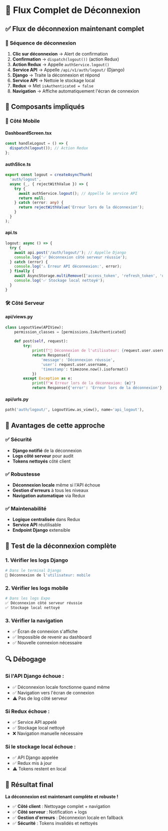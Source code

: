 # 🔐 Flux Complet de Déconnexion

## ✅ **Flux de déconnexion maintenant complet**

### 🔄 **Séquence de déconnexion**

1. **Clic sur déconnexion** → Alert de confirmation
2. **Confirmation** → `dispatch(logout())` (action Redux)
3. **Action Redux** → Appelle `authService.logout()`
4. **Service API** → Appelle `/api/v1/auth/logout/` (Django)
5. **Django** → Traite la déconnexion et répond
6. **Service API** → Nettoie le stockage local
7. **Redux** → Met `isAuthenticated = false`
8. **Navigation** → Affiche automatiquement l'écran de connexion

## 🔧 **Composants impliqués**

### 📱 **Côté Mobile**

#### **DashboardScreen.tsx**
```typescript
const handleLogout = () => {
  dispatch(logout()); // Action Redux
};
```

#### **authSlice.ts**
```typescript
export const logout = createAsyncThunk(
  'auth/logout',
  async (_, { rejectWithValue }) => {
    try {
      await authService.logout(); // Appelle le service API
      return null;
    } catch (error: any) {
      return rejectWithValue('Erreur lors de la déconnexion');
    }
  }
);
```

#### **api.ts**
```typescript
logout: async () => {
  try {
    await api.post('/auth/logout/'); // Appelle Django
    console.log('✅ Déconnexion côté serveur réussie');
  } catch (error) {
    console.log('⚠️ Erreur API déconnexion:', error);
  } finally {
    await AsyncStorage.multiRemove(['access_token', 'refresh_token', 'user']);
    console.log('✅ Stockage local nettoyé');
  }
}
```

### 🛠️ **Côté Serveur**

#### **api/views.py**
```python
class LogoutView(APIView):
    permission_classes = [permissions.IsAuthenticated]
    
    def post(self, request):
        try:
            print(f"🔐 Déconnexion de l'utilisateur: {request.user.username}")
            return Response({
                'message': 'Déconnexion réussie',
                'user': request.user.username,
                'timestamp': timezone.now().isoformat()
            })
        except Exception as e:
            print(f"❌ Erreur lors de la déconnexion: {e}")
            return Response({'error': 'Erreur lors de la déconnexion'}, status=500)
```

#### **api/urls.py**
```python
path('auth/logout/', LogoutView.as_view(), name='api_logout'),
```

## 🎯 **Avantages de cette approche**

### ✅ **Sécurité**
- **Django notifié** de la déconnexion
- **Logs côté serveur** pour audit
- **Tokens nettoyés** côté client

### ✅ **Robustesse**
- **Déconnexion locale** même si l'API échoue
- **Gestion d'erreurs** à tous les niveaux
- **Navigation automatique** via Redux

### ✅ **Maintenabilité**
- **Logique centralisée** dans Redux
- **Service API** réutilisable
- **Endpoint Django** extensible

## 🧪 **Test de la déconnexion complète**

### 1. **Vérifier les logs Django**
```bash
# Dans le terminal Django
🔐 Déconnexion de l'utilisateur: mobile
```

### 2. **Vérifier les logs mobile**
```bash
# Dans les logs Expo
✅ Déconnexion côté serveur réussie
✅ Stockage local nettoyé
```

### 3. **Vérifier la navigation**
- ✅ Écran de connexion s'affiche
- ✅ Impossible de revenir au dashboard
- ✅ Nouvelle connexion nécessaire

## 🔍 **Débogage**

### **Si l'API Django échoue :**
- ✅ Déconnexion locale fonctionne quand même
- ✅ Navigation vers l'écran de connexion
- ⚠️ Pas de log côté serveur

### **Si Redux échoue :**
- ✅ Service API appelé
- ✅ Stockage local nettoyé
- ❌ Navigation manuelle nécessaire

### **Si le stockage local échoue :**
- ✅ API Django appelée
- ✅ Redux mis à jour
- ⚠️ Tokens restent en local

## 🚀 **Résultat final**

**La déconnexion est maintenant complète et robuste !**

- ✅ **Côté client** : Nettoyage complet + navigation
- ✅ **Côté serveur** : Notification + logs
- ✅ **Gestion d'erreurs** : Déconnexion locale en fallback
- ✅ **Sécurité** : Tokens invalidés et nettoyés 